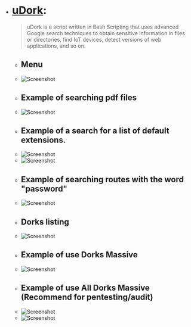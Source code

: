 - # [uDork](https://github.com/m3n0sd0n4ld/uDork): 
  > uDork is a script written in Bash Scripting that uses advanced Google search techniques to obtain sensitive information in files or directories, find IoT devices, detect versions of web applications, and so on.
  - ## Menu
  - ![Screenshot](https://github.com/m3n0sd0n4ld/uDork/blob/master/images/7.png)
  - ## Example of searching pdf files
  - ![Screenshot](https://github.com/m3n0sd0n4ld/uDork/blob/master/images/8.png)
  - ## Example of a search for a list of default extensions.
  - ![Screenshot](https://github.com/m3n0sd0n4ld/uDork/blob/master/images/12.png)
  - ![Screenshot](https://github.com/m3n0sd0n4ld/uDork/blob/master/images/13.png)
  - ## Example of searching routes with the word "password"
  - ![Screenshot](https://github.com/m3n0sd0n4ld/uDork/blob/master/images/9.png)
  - ## Dorks listing
  - ![Screenshot](https://github.com/m3n0sd0n4ld/uDork/blob/master/images/10.png)
  - ## Example of use Dorks Massive 
  - ![Screenshot](https://github.com/m3n0sd0n4ld/uDork/blob/master/images/11.png)
  - ## Example of use All Dorks Massive (Recommend for pentesting/audit) 
  - ![Screenshot](https://github.com/m3n0sd0n4ld/uDork/blob/master/images/14.png)
  - ![Screenshot](https://github.com/m3n0sd0n4ld/uDork/blob/master/images/15.png)





